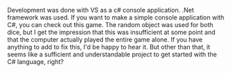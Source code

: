 Development was done with VS as a c# console application.
.Net framework was used. If you want to make a simple console application with C#, you can check out this game.
The random object was used for both dice, but I get the impression that this was insufficient at some point and that the computer actually played the entire game alone. 
If you have anything to add to fix this, I'd be happy to hear it.
But other than that, it seems like a sufficient and understandable project to get started with the C# language, right?
